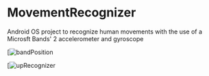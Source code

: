# MovementRecognizer
Android OS project to recognize human movements with the use of a Microsft Bands' 2 accelerometer and gyroscope

[![bandPosition](https://user-images.githubusercontent.com/61889565/92422658-00f67780-f133-11ea-8208-5e3645e0b1aa.jpg)

[![upRecognizer](https://user-images.githubusercontent.com/61889565/92422659-0227a480-f133-11ea-8650-52093b212bbb.png)
